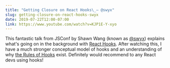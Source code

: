 ```yaml
---
title: "Getting Closure on React Hooks\_– @swyx"
slug: getting-closure-on-react-hooks-swyx
date: 2019-07-22T12:00-07:00
link: https://www.youtube.com/watch?v=KJP1E-Y-xyo
---
```


This fantastic talk from JSConf by Shawn Wang (known as [@swyx](https://twitter.com/swyx)) explains what's going on in the background with [React Hooks](https://reactjs.org/docs/hooks-overview.html). After watching this, I have a much stronger conceptual model of hooks and an understanding of why [the Rules of Hooks](https://reactjs.org/docs/hooks-rules.html) exist. Definitely would recommend to any React devs using hooks!